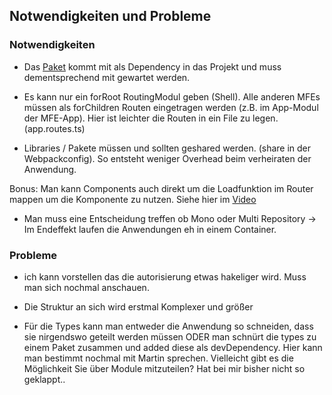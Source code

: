 ## Notwendigkeiten und Probleme

### Notwendigkeiten

- Das [Paket](https://www.npmjs.com/package/@angular-architects/module-federation) kommt mit als Dependency in das Projekt und muss dementsprechend mit gewartet werden.

- Es kann nur ein forRoot RoutingModul geben (Shell). Alle anderen MFEs müssen als forChildren Routen eingetragen werden (z.B. im App-Modul der MFE-App). Hier ist leichter die Routen in ein File zu legen. (app.routes.ts)

- Libraries / Pakete müssen und sollten geshared werden. (share in der Webpackconfig). So entsteht weniger Overhead beim verheiraten der Anwendung.

Bonus: Man kann Components auch direkt um die Loadfunktion im Router mappen um die Komponente zu nutzen. Siehe hier im [Video](https://www.youtube.com/watch?v=ox0aoy2KHK0)

- Man muss eine Entscheidung treffen ob Mono oder Multi Repository -> Im Endeffekt laufen die Anwendungen eh in einem Container.

### Probleme

- ich kann vorstellen das die autorisierung etwas hakeliger wird. Muss man sich nochmal anschauen.

- Die Struktur an sich wird erstmal Komplexer und größer

- Für die Types kann man entweder die Anwendung so schneiden, dass sie nirgendswo geteilt werden müssen ODER man schnürt die types zu einem Paket zusammen und added diese als devDependency. Hier kann man bestimmt nochmal mit Martin sprechen. Vielleicht gibt es die Möglichkeit Sie über Module mitzuteilen? Hat bei mir bisher nicht so geklappt..
